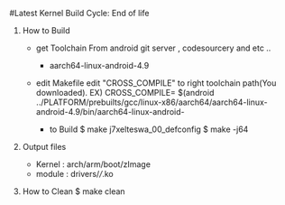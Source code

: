 #Latest Kernel Build
Cycle: End of life

1. How to Build
	- get Toolchain
		From android git server , codesourcery and etc ..
		 - aarch64-linux-android-4.9
		
	- edit Makefile
		edit "CROSS_COMPILE" to right toolchain path(You downloaded).
		  EX)  CROSS_COMPILE= $(android ../PLATFORM/prebuilts/gcc/linux-x86/aarch64/aarch64-linux-android-4.9/bin/aarch64-linux-android-		
  	
        - to Build
          $ make j7xelteswa_00_defconfig
          $ make -j64

2. Output files
	- Kernel : arch/arm/boot/zImage
	- module : drivers/*/*.ko

3. How to Clean	
		$ make clean
